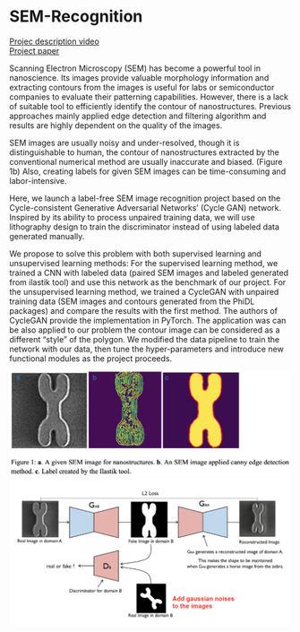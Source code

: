 # SEM-Recognition

[Projec description video](https://www.youtube.com/watch?v=BiHHvy-QbIQ) <br>
[Project paper](http://cs230.stanford.edu/projects_spring_2020/reports/38856594.pdf) <br>

Scanning Electron Microscopy (SEM) has become a powerful tool in nanoscience. Its images provide valuable morphology information and extracting contours from the images is useful for labs or semiconductor companies to evaluate their patterning capabilities. However, there is a lack of suitable tool to efficiently identify the contour of nanostructures. Previous approaches mainly applied edge detection and filtering algorithm and results are highly dependent on the quality of the images.

SEM images are usually noisy and under-resolved, though it is distinguishable to human, the contour of nanostructures extracted by the conventional numerical method are usually inaccurate and biased. (Figure 1b) Also, creating labels for given SEM images can be time-consuming and labor-intensive.

Here, we launch a label-free SEM image recognition project based on the Cycle-consistent Generative Adversarial Networks’ (Cycle GAN) network. Inspired by its ability to process unpaired training data, we will use lithography design to train the discriminator instead of using labeled data generated manually.

We propose to solve this problem with both supervised learning and unsupervised learning methods:
For the supervised learning method, we trained a CNN with labeled data (paired SEM images and labeled generated from ilastik tool) and use this network as the benchmark of our project. For the unsupervised learning method, we trained a CycleGAN with unpaired training data (SEM images and contours generated from the PhiDL packages) and compare the results with the first method. The authors of CycleGAN provide the implementation in PyTorch. The application was can be also applied to our problem the contour image can be considered as a different “style” of the polygon. We modified the data pipeline to train the network with our data, then tune the hyper-parameters and introduce new functional modules as the project proceeds.

![](/figures/detection.png)
![](/figures/CycleGAN.png)
